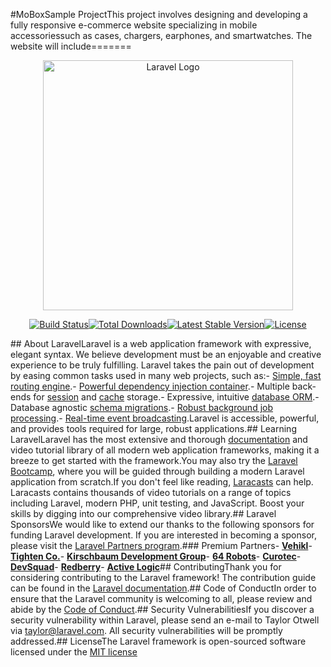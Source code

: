 #MoBoxSample
ProjectThis project involves designing and developing a fully responsive e-commerce website specializing in mobile accessoriessuch as cases, chargers, earphones, and smartwatches. The website will include=======<p align="center"><a href="https://laravel.com" target="_blank"><img src="https://raw.githubusercontent.com/laravel/art/master/logo-lockup/5%20SVG/2%20CMYK/1%20Full%20Color/laravel-logolockup-cmyk-red.svg" width="400" alt="Laravel Logo"></a></p><p align="center"><a href="https://github.com/laravel/framework/actions"><img src="https://github.com/laravel/framework/workflows/tests/badge.svg" alt="Build Status"></a><a href="https://packagist.org/packages/laravel/framework"><img src="https://img.shields.io/packagist/dt/laravel/framework" alt="Total Downloads"></a><a href="https://packagist.org/packages/laravel/framework"><img src="https://img.shields.io/packagist/v/laravel/framework" alt="Latest Stable Version"></a><a href="https://packagist.org/packages/laravel/framework"><img src="https://img.shields.io/packagist/l/laravel/framework" alt="License"></a></p>## About LaravelLaravel is a web application framework with expressive, elegant syntax. We believe development must be an enjoyable and creative experience to be truly fulfilling. Laravel takes the pain out of development by easing common tasks used in many web projects, such as:- [Simple, fast routing engine](https://laravel.com/docs/routing).- [Powerful dependency injection container](https://laravel.com/docs/container).- Multiple back-ends for [session](https://laravel.com/docs/session) and [cache](https://laravel.com/docs/cache) storage.- Expressive, intuitive [database ORM](https://laravel.com/docs/eloquent).- Database agnostic [schema migrations](https://laravel.com/docs/migrations).- [Robust background job processing](https://laravel.com/docs/queues).- [Real-time event broadcasting](https://laravel.com/docs/broadcasting).Laravel is accessible, powerful, and provides tools required for large, robust applications.## Learning LaravelLaravel has the most extensive and thorough [documentation](https://laravel.com/docs) and video tutorial library of all modern web application frameworks, making it a breeze to get started with the framework.You may also try the [Laravel Bootcamp](https://bootcamp.laravel.com), where you will be guided through building a modern Laravel application from scratch.If you don't feel like reading, [Laracasts](https://laracasts.com) can help. Laracasts contains thousands of video tutorials on a range of topics including Laravel, modern PHP, unit testing, and JavaScript. Boost your skills by digging into our comprehensive video library.## Laravel SponsorsWe would like to extend our thanks to the following sponsors for funding Laravel development. If you are interested in becoming a sponsor, please visit the [Laravel Partners program](https://partners.laravel.com).### Premium Partners- **[Vehikl](https://vehikl.com)**- **[Tighten Co.](https://tighten.co)**- **[Kirschbaum Development Group](https://kirschbaumdevelopment.com)**- **[64 Robots](https://64robots.com)**- **[Curotec](https://www.curotec.com/services/technologies/laravel)**- **[DevSquad](https://devsquad.com/hire-laravel-developers)**- **[Redberry](https://redberry.international/laravel-development)**- **[Active Logic](https://activelogic.com)**## ContributingThank you for considering contributing to the Laravel framework! The contribution guide can be found in the [Laravel documentation](https://laravel.com/docs/contributions).## Code of ConductIn order to ensure that the Laravel community is welcoming to all, please review and abide by the [Code of Conduct](https://laravel.com/docs/contributions#code-of-conduct).## Security VulnerabilitiesIf you discover a security vulnerability within Laravel, please send an e-mail to Taylor Otwell via [taylor@laravel.com](mailto:taylor@laravel.com). All security vulnerabilities will be promptly addressed.## LicenseThe Laravel framework is open-sourced software licensed under the [MIT license](https://opensource.org/licenses/MIT)

